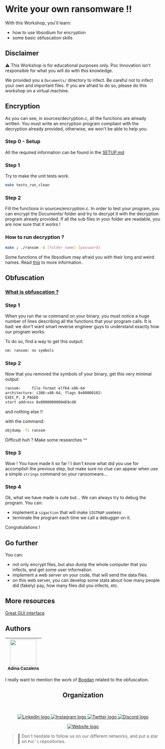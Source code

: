 # Write your own ransomware !!

With this Workshop, you'll learn:
* how to use libsodium for encryption
* some basic obfuscation skills

## Disclaimer

⚠️ This Workshop is for educational purposes only. Poc Innovation isn't responsible
for what you will do with this knowledge.

We provided you a `Documents/` directory to infect. Be careful not to infect your own and important files.
If you are afraid to do so, please do this workshop on a virtual machine.


## Encryption

As you can see, in sources/decryption.c, all the functions are already written.
You must write an encryption program compliant with the decryption already provided,
otherwise, we won't be able to help you.

### Step 0 - Setup
All the required information can be found in the [SETUP.md](./SETUP.md)

### Step 1

Try to make the unit tests work.

```sh
make tests_run_clean
```

### Step 2

Fill the functions in sources/encryption.c.
In order to test your program, you can encrypt the Documents/ folder and try to decrypt it
with the decryption program already provided. If all the sub files in your folder are readable, you are now sure that it works !


### How to run decryption ?

```sh
make ; ./ransom -d [folder_name] [password]
```

Some functions of the libsodium may afraid you with their long and weird names.
Read [this](https://github.com/jedisct1/libsodium-doc/blob/master/secret-key_cryptography/secretstream.md) to more information.

## Obfuscation

### [What is obfuscation ?](https://en.wikipedia.org/wiki/Obfuscation_(software))

### Step 1

When you run the `nm` command on your binary, you must notice a huge number of lines describing all the functions that your program calls.
It is bad: we don't want smart reverse engineer guys to understand exactly how our program works.

To do so, find a way to get this output:
```sh
nm: ransom: no symbols
```

### Step 2

Now that you removed the symbols of your binary, get this very minimal output:

```sh
ransom:     file format elf64-x86-64
architecture: i386:x86-64, flags 0x00000102:
EXEC_P, D_PAGED
start address 0x0000000000469cd8
```

and nothing else !!

with the command:
```sh
objdump -fs ransom
```

Difficult huh ? Make some researches ^^

### Step 3

Wow ! You have made it so far !
I don't know what did you use for accomplish the previous step, but make sure no clue can appear when use a simple `strings` command on your ransomware...

### Step 4

Ok, what we have made is cute but... We can always try to debug the program.
You can:
* implement a `sigaction` that will make `SIGTRAP` useless
* terminate the program each time we call a debugger on it.

Congratulations !

## Go further

You can:
* not only encrypt files, but also dump the whole computer that you infects, and get some user information.
* implement a web server on your code, that will send the data files.
* on this web server, you can develop some stats about how many people did (fakely) pay, how many files did you infects, etc.

## More resources
[Great GUI interface](https://github.com/leonv024/RAASNet)

## Authors

| [<img src="https://github.com/NaadiQmmr.png?size=85" width=85><br><sub>Adina Cazalens</sub>](https://github.com/NaadiQmmr) |
| :---: |

I really want to mention the work of [Bogdan](https://github.com/bogdzn) related to the obfuscation.


<h2 align=center>
Organization
</h2>
<br/>
<p align='center'>
    <a href="https://www.linkedin.com/company/pocinnovation/mycompany/">
        <img src="https://img.shields.io/badge/LinkedIn-0077B5?style=for-the-badge&logo=linkedin&logoColor=white" alt="LinkedIn logo">
    </a>
    <a href="https://www.instagram.com/pocinnovation/">
        <img src="https://img.shields.io/badge/Instagram-E4405F?style=for-the-badge&logo=instagram&logoColor=white" alt="Instagram logo"
>
    </a>
    <a href="https://twitter.com/PoCInnovation">
        <img src="https://img.shields.io/badge/Twitter-1DA1F2?style=for-the-badge&logo=twitter&logoColor=white" alt="Twitter logo">
    </a>
    <a href="https://discord.com/invite/Yqq2ADGDS7">
        <img src="https://img.shields.io/badge/Discord-7289DA?style=for-the-badge&logo=discord&logoColor=white" alt="Discord logo">
    </a>
</p>
<p align=center>
    <a href="https://www.poc-innovation.fr/">
        <img src="https://img.shields.io/badge/WebSite-1a2b6d?style=for-the-badge&logo=GitHub Sponsors&logoColor=white" alt="Website logo">
    </a>
</p>

> 🚀 Don't hesitate to follow us on our different networks, and put a star 🌟 on `PoC's` repositories.

